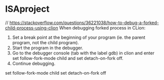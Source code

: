 # ISAproject


// https://stackoverflow.com/questions/36221038/how-to-debug-a-forked-child-process-using-clion
When debugging forked process in CLion:
1. Set a break point at the beginning of your program (ie. the parent program, not the child program).
2. Start the program in the debugger.
3. Go to the debugger console (tab with the label gdb) in clion and enter set follow-fork-mode child and set detach-on-fork off.
4. Continue debugging.

set follow-fork-mode child
set detach-on-fork off